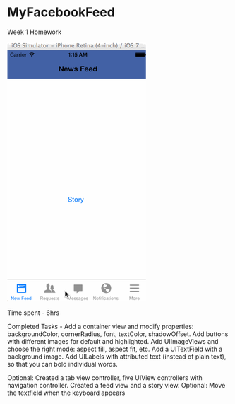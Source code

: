 MyFacebookFeed
==============

Week 1 Homework


![alt tag](MyFacebookFeedDemo.gif)

Time spent - 6hrs

Completed Tasks - 
Add a container view and modify properties: backgroundColor, cornerRadius, font, textColor, shadowOffset.
Add buttons with different images for default and highlighted.
Add UIImageViews and choose the right mode: aspect fill, aspect fit, etc.
Add a UITextField with a background image.
Add UILabels with attributed text (instead of plain text), so that you can bold individual words.

Optional: Created a tab view controller, five UIView controllers with navigation controller. Created a feed view and a story view.
Optional: Move the textfield when the keyboard appears
